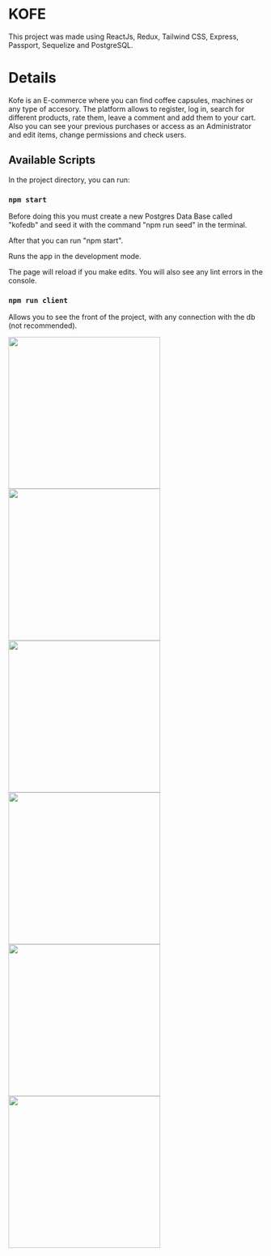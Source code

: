 # KOFE

This project was made using ReactJs, Redux, Tailwind CSS, Express, Passport, Sequelize and PostgreSQL.

# Details

Kofe is an E-commerce where you can find coffee capsules, machines or any type of accesory. The platform allows to register, log in, search for different products, rate them, leave a comment and add them to your cart. Also you can see your previous purchases or access as an Administrator and edit items, change permissions and check users.


## Available Scripts

In the project directory, you can run:

### `npm start`

Before doing this you must create a new Postgres Data Base called "kofedb" and seed it with the command "npm run seed" in the terminal.

After that you can run "npm start".

Runs the app in the development mode.

The page will reload if you make edits.
You will also see any lint errors in the console.

### `npm run client`

Allows you to see the front of the project, with any connection with the db (not recommended).


<img src="https://i.imgur.com/BNzEZe0.png" width="300">
<img src="https://i.imgur.com/lIJOJQG.png" width="300">
<img src="https://i.imgur.com/jrbKuCU.png" width="300">
<img src="https://i.imgur.com/CpMnhdP.png" width="300">
<img src="https://i.imgur.com/nKRi256.png" width="300">
<img src="https://i.imgur.com/AnP9718.png" width="300">
